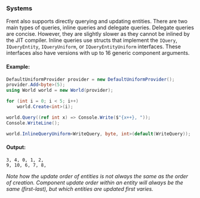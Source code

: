 ### Systems

Frent also supports directly querying and updating entities. There are two main types of queries, inline queries and delegate queries. Delegate queries are concise. However, they are slightly slower as they cannot be inlined by the JIT compiler. Inline queries use structs that implement the `IQuery`, `IQueryEntity`, `IQueryUniform`, or `IQueryEntityUniform` interfaces. These interfaces also have versions with up to 16 generic component arguments. 

#### Example:

```csharp
DefaultUniformProvider provider = new DefaultUniformProvider();
provider.Add<byte>(5);
using World world = new World(provider);

for (int i = 0; i < 5; i++)
    world.Create<int>(i);

world.Query((ref int x) => Console.Write($"{x++}, "));
Console.WriteLine();

world.InlineQueryUniform<WriteQuery, byte, int>(default(WriteQuery));
```
#### Output:
```
3, 4, 0, 1, 2,
9, 10, 6, 7, 8,
```
*Note how the update order of entities is not always the same as the order of creation.*
*Component update order within an entity will always be the same (first-last), but which entities are updated first varies.*